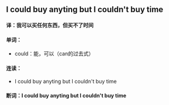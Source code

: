## I could buy anyting but I couldn't buy time

#### 译：我可以买任何东西，但买不了时间

#### 单词：

- could：能，可以（can的过去式）

#### 连读：

- I could buy anyting but I couldn't buy time

#### 断词：I could buy anyting but I couldn't buy time

